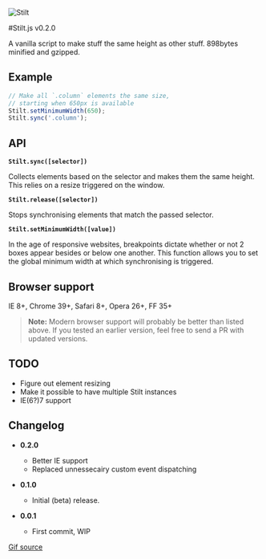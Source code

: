 ![Stilt](https://raw.github.com/flovan/stilt/feature-element-resize/demo/img/stilt.gif)

#Stilt.js v0.2.0

A vanilla script to make stuff the same height as other stuff.
898bytes minified and gzipped.

## Example

````javascript
// Make all `.column` elements the same size,
// starting when 650px is available
Stilt.setMinimumWidth(650);
Stilt.sync('.column');
````

## API

**`Stilt.sync([selector])`**  

Collects elements based on the selector and makes them the same height. This relies on a resize triggered on the window.

**`Stilt.release([selector])`**  

Stops synchronising elements that match the passed selector.

**`Stilt.setMinimumWidth([value])`**  

In the age of responsive websites, breakpoints dictate whether or not 2 boxes appear besides or below one another. This function allows you to set the global minimum width at which synchronising is triggered.

## Browser support

IE 8+, Chrome 39+, Safari 8+, Opera 26+, FF 35+ 

> **Note:** Modern browser support will probably be better than listed above. If you tested an earlier version, feel free to send a PR with updated versions.

## TODO

* Figure out element resizing
* Make it possible to have multiple Stilt instances
* IE(6?)7 support

## Changelog

* **0.2.0**  
  * Better IE support
  * Replaced unnessecairy custom event dispatching

* **0.1.0**  
  * Initial (beta) release.

* **0.0.1**  
  * First commit, WIP

[Gif source](http://faunasworld-moved.tumblr.com/post/23673524798)